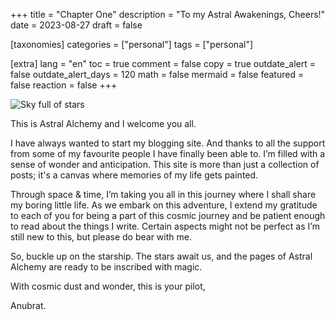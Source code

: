+++
title = "Chapter One"
description = "To my Astral Awakenings, Cheers!"
date = 2023-08-27
draft = false

[taxonomies]
categories = ["personal"]
tags = ["personal"]

[extra]
lang = "en"
toc = true
comment = false
copy = true
outdate_alert = false
outdate_alert_days = 120
math = false
mermaid = false
featured = false
reaction = false
+++

![Sky full of stars](/img/chapter-one/img1.jpg)

This is Astral Alchemy and I welcome you all.

I have always wanted to start my blogging site. And thanks to all the support from some of my favourite people I have finally been able to. I’m filled with a sense of wonder and anticipation. This site is more than just a collection of posts; it's a canvas where memories of my life gets painted.

Through space & time, I’m taking you all in this journey where I shall share my boring little life. As we embark on this adventure, I extend my gratitude to each of you for being a part of this cosmic journey and be patient enough to read about the things I write. Certain aspects might not be perfect as I’m still new to this, but please do bear with me.

So, buckle up on the starship. The stars await us, and the pages of Astral Alchemy are ready to be inscribed with magic.

With cosmic dust and wonder, this is your pilot,

Anubrat.
